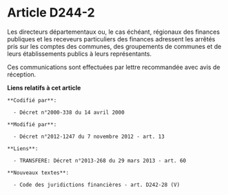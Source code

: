 # Article D244-2

Les   directeurs départementaux ou, le cas échéant, régionaux des finances publiques  et les receveurs particuliers des
finances adressent les arrêtés pris sur les comptes des communes, des groupements de communes et de leurs établissements
publics à leurs représentants. 

Ces communications sont effectuées par lettre recommandée avec avis de réception.

**Liens relatifs à cet article**

	**Codifié par**:

	  - Décret n°2000-338 du 14 avril 2000

	**Modifié par**:

	  - Décret n°2012-1247 du 7 novembre 2012 - art. 13

	**Liens**:

	  - TRANSFERE: Décret n°2013-268 du 29 mars 2013 - art. 60

	**Nouveaux textes**:

	  - Code des juridictions financières - art. D242-28 (V)
